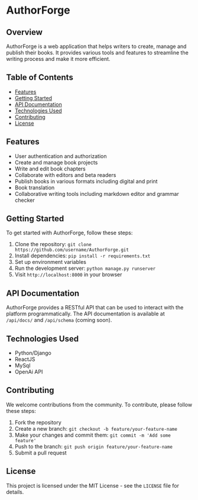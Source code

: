# AuthorForge

## Overview
AuthorForge is a web application that helps writers to create, manage and publish their books. It provides various tools and features to streamline the writing process and make it more efficient.

## Table of Contents
- [Features](#features)
- [Getting Started](#getting-started)
- [API Documentation](#api-documentation)
- [Technologies Used](#technologies-used)
- [Contributing](#contributing)
- [License](#license)

## Features
- User authentication and authorization
- Create and manage book projects
- Write and edit book chapters
- Collaborate with editors and beta readers
- Publish books in various formats including digital and print
- Book translation
- Collaborative writing tools including markdown editor and grammar checker

## Getting Started
To get started with AuthorForge, follow these steps:

1. Clone the repository: `git clone https://github.com/username/AuthorForge.git`
2. Install dependencies: `pip install -r requirements.txt`
3. Set up environment variables
4. Run the development server: `python manage.py runserver`
5. Visit `http://localhost:8000` in your browser

## API Documentation
AuthorForge provides a RESTful API that can be used to interact with the platform programmatically. The API documentation is available at `/api/docs/` and `/api/schema` (coming soon).

## Technologies Used
- Python/Django
- ReactJS
- MySql
- OpenAi API

## Contributing
We welcome contributions from the community. To contribute, please follow these steps:

1. Fork the repository
2. Create a new branch: `git checkout -b feature/your-feature-name`
3. Make your changes and commit them: `git commit -m 'Add some feature'`
4. Push to the branch: `git push origin feature/your-feature-name`
5. Submit a pull request

## License
This project is licensed under the MIT License - see the `LICENSE` file for details.
